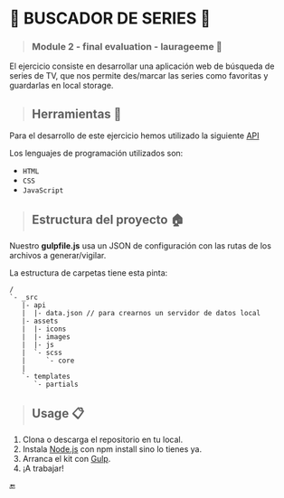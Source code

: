 # :movie_camera: BUSCADOR DE SERIES   :movie_camera:


>### Module 2 - final evaluation - laurageeme :rocket:

El ejercicio consiste en desarrollar una aplicación web de búsqueda de series de TV, que nos permite des/marcar las series como favoritas y guardarlas en local storage.

>## Herramientas  :wrench:

Para el desarrollo de este ejercicio hemos utilizado la siguiente [API](http://www.tvmaze.com/api#show-search)

Los lenguajes de programación utilizados son:
   - `HTML`
   - `CSS`
   - `JavaScript`


 >## Estructura del proyecto  :house:

Nuestro **gulpfile.js** usa un JSON de configuración con las rutas de los archivos a generar/vigilar.

La estructura de carpetas tiene esta pinta:

```
/
`- _src
   |- api
   |  |- data.json // para crearnos un servidor de datos local
   |- assets
   |  |- icons
   |  |- images
   |  |- js
   |  `- scss
   |     `- core
   |
   `- templates
      `- partials

```

>## Usage :clipboard:
1. Clona o descarga el repositorio en tu local.
2. Instala [Node.js](https://nodejs.org/es/) con npm install sino lo tienes ya.
3. Arranca el kit con [Gulp](https://gulpjs.com/).
4. ¡A trabajar!




:end: